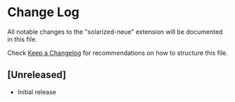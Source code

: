 # Change Log
All notable changes to the "solarized-neue" extension will be documented in this file.

Check [Keep a Changelog](http://keepachangelog.com/) for recommendations on how to structure this file.

## [Unreleased]
- Initial release
